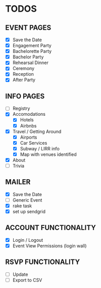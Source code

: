# TODOS

## EVENT PAGES

- [x] Save the Date
- [x] Engagement Party
- [x] Bachelorette Party
- [x] Bachelor Party
- [x] Rehearsal Dinner
- [x] Ceremony
- [x] Reception
- [x] After Party

## INFO PAGES

- [ ] Registry
- [x] Accomodations
  - [x] Hotels
  - [x] Airbnbs

- [x] Travel / Getting Around
  - [x] Airports
  - [x] Car Services
  - [x] Subway / LIRR info
  - [x] Map with venues identified

- [x] About
- [ ] Trivia

## MAILER

- [x] Save the Date
- [ ] Generic Event
- [x] rake task
- [x] set up sendgrid

## ACCOUNT FUNCTIONALITY

- [x] Login / Logout
- [x] Event View Permissions (login wall)

## RSVP FUNCTIONALITY

- [ ] Update
- [ ] Export to CSV
